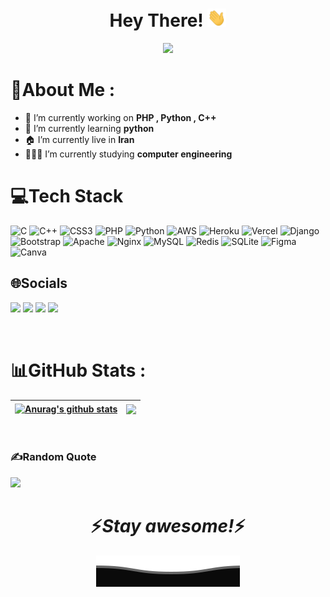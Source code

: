 <div align="center">
   <h1>Hey There! <img src="https://raw.githubusercontent.com/LampStack/LampStack/main/wave.gif" width="30px"></h1>
</div>

<p align="center">
<a href="https://t.me/LampStack"><img src="https://user-images.githubusercontent.com/77770753/117139498-f081c400-adc9-11eb-9aaf-f895a54ecc67.gif"></a>
</p>

# 💫About Me :
- 🔭 I’m currently working on <b>PHP , Python , C++</b>
- 🌱 I’m currently learning <b>python</b>
- 🏠 I’m currently live in <b>Iran</b>
- 👨🏻‍💻 I’m currently studying <b>computer engineering</b>

# 💻Tech Stack
![C](https://img.shields.io/badge/c-%2300599C.svg?style=for-the-badge&logo=c&logoColor=white) ![C++](https://img.shields.io/badge/c++-%2300599C.svg?style=for-the-badge&logo=c%2B%2B&logoColor=white) ![CSS3](https://img.shields.io/badge/css3-%231572B6.svg?style=for-the-badge&logo=css3&logoColor=white) ![PHP](https://img.shields.io/badge/php-%23777BB4.svg?style=for-the-badge&logo=php&logoColor=white) ![Python](https://img.shields.io/badge/python-3670A0?style=for-the-badge&logo=python&logoColor=ffdd54) ![AWS](https://img.shields.io/badge/AWS-%23FF9900.svg?style=for-the-badge&logo=amazon-aws&logoColor=white) ![Heroku](https://img.shields.io/badge/heroku-%23430098.svg?style=for-the-badge&logo=heroku&logoColor=white) ![Vercel](https://img.shields.io/badge/vercel-%23000000.svg?style=for-the-badge&logo=vercel&logoColor=white) ![Django](https://img.shields.io/badge/django-%23092E20.svg?style=for-the-badge&logo=django&logoColor=white) ![Bootstrap](https://img.shields.io/badge/bootstrap-%23563D7C.svg?style=for-the-badge&logo=bootstrap&logoColor=white) ![Apache](https://img.shields.io/badge/apache-%23D42029.svg?style=for-the-badge&logo=apache&logoColor=white) ![Nginx](https://img.shields.io/badge/nginx-%23009639.svg?style=for-the-badge&logo=nginx&logoColor=white) ![MySQL](https://img.shields.io/badge/mysql-%2300f.svg?style=for-the-badge&logo=mysql&logoColor=white) ![Redis](https://img.shields.io/badge/redis-%23DD0031.svg?style=for-the-badge&logo=redis&logoColor=white) ![SQLite](https://img.shields.io/badge/sqlite-%2307405e.svg?style=for-the-badge&logo=sqlite&logoColor=white) 	![Figma](https://img.shields.io/badge/figma-%23F24E1E.svg?style=for-the-badge&logo=figma&logoColor=white) ![Canva](https://img.shields.io/badge/Canva-%2300C4CC.svg?style=for-the-badge&logo=Canva&logoColor=white)

## 🌐Socials
<a href="https://t.me/LampStack"><img src="https://img.shields.io/badge/Telegram-2a7abf.svg?logo=Telegram&logoColor=blue"></a>
<a href="mailto:xialop@outlook.com"><img src="https://img.shields.io/badge/Email-6ee0d1.svg?logo=gmail&logoColor=red"></a>
<a href="https://instagram.com/impslt"><img src="https://img.shields.io/badge/Instagram-E4405F.svg?logo=Instagram&logoColor=white"></a>
<a href="https://twitter.com/PSLT79"><img src="https://img.shields.io/badge/twitter-ffffff.svg?logo=twitter&logoColor=blue"></a>

</br>

# 📊GitHub Stats :
| <a href="https://github.com/LampStack/"><img align="center" src="https://github-readme-stats.vercel.app/api?username=LampStack&show_icons=true&include_all_commits=true&theme=buefy&hide_border=true" alt="Anurag's github stats" /></a> | <a href="https://github.com/LampStack"><img align="center" src="https://github-readme-stats.vercel.app/api/top-langs/?username=LampStack&layout=compact&theme=buefy&hide_border=true" /></a> |
| ------------- | ------------- |
</br>

### ✍️Random Quote
<img src="https://quotes-github-readme.vercel.app/api?type=horizontal&theme=radical">

<h1 align='center'>⚡️<i>Stay awesome!</i>⚡️</h1>

<p align="center">
<img src="https://raw.githubusercontent.com/LampStack/LampStack/main/Bottom.svg" alt="Github Stats" />
</p>
